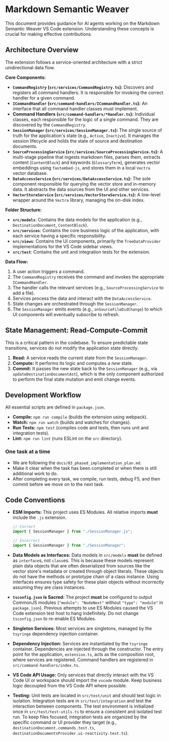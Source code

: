 # Markdown Semantic Weaver

This document provides guidance for AI agents working on the Markdown Semantic Weaver VS Code extension. Understanding these concepts is crucial for making effective contributions.

## Architecture Overview

The extension follows a service-oriented architecture with a strict unidirectional data flow.

**Core Components:**

- **`CommandRegistry` (`src/services/CommandRegistry.ts`):** Discovers and registers all command handlers. It is responsible for invoking the correct handler for a given command.
- **`ICommandHandler` (`src/command-handlers/ICommandHandler.ts`):** An interface that all command handler classes must implement.
- **Command Handlers (`src/command-handlers/*Handler.ts`):** Individual classes, each responsible for the logic of a single command. They are discovered by the `CommandRegistry`.
- **`SessionManager` (`src/services/SessionManager.ts`):** The single source of truth for the application's state (e.g., `Active`, `Inactive`). It manages the session lifecycle and holds the state of source and destination documents.
- **`SourceProcessingService` (`src/services/SourceProcessingService.ts`):** A multi-stage pipeline that ingests markdown files, parses them, extracts content (`ContentBlock`) and keywords (`GlossaryTerm`), generates vector embeddings using `fastembed-js`, and stores them in a local `Vectra` vector database.
- **`DataAccessService` (`src/services/DataAccessService.ts`):** The sole component responsible for querying the vector store and in-memory data. It abstracts the data sources from the UI and other services.
- **`VectorStoreService` (`src/services/VectorStoreService.ts`):** A low-level wrapper around the `Vectra` library, managing the on-disk index.

**Folder Structure:**

- **`src/models`**: Contains the data models for the application (e.g., `DestinationDocument`, `ContentBlock`).
- **`src/services`**: Contains the core business logic of the application, with each service having a specific responsibility.
- **`src/views`**: Contains the UI components, primarily the `TreeDataProvider` implementations for the VS Code sidebar views.
- **`src/test`**: Contains the unit and integration tests for the extension.

**Data Flow:**

1.  A user action triggers a command.
2.  The `CommandRegistry` receives the command and invokes the appropriate `ICommandHandler`.
3.  The handler calls the relevant services (e.g., `SourceProcessingService` to add a file).
4.  Services process the data and interact with the `DataAccessService`.
5.  State changes are orchestrated through the `SessionManager`.
6.  The `SessionManager` emits events (e.g., `onSourceFileDidChange`) to which UI components will eventually subscribe to refresh.

## State Management: Read-Compute-Commit

This is a critical pattern in the codebase. To ensure predictable state transitions, services do not modify the application state directly.

1.  **Read:** A service reads the current state from the `SessionManager`.
2.  **Compute:** It performs its logic and computes a _new_ state.
3.  **Commit:** It passes the new state back to the `SessionManager` (e.g., via `updateDestinationDocumentAst`), which is the only component authorized to perform the final state mutation and emit change events.

## Development Workflow

All essential scripts are defined in `package.json`.

- **Compile:** `npm run compile` (builds the extension using webpack).
- **Watch:** `npm run watch` (builds and watches for changes).
- **Run Tests:** `npm test` (compiles code and tests, then runs unit and integration tests).
- **Lint:** `npm run lint` (runs ESLint on the `src` directory).

### One task at a time

- We are following the `docs/03_phased_implementation_plan.md`.
- Make it clear when the task has been completed or when there is still additional work to do.
- After completing every task, we compile, run tests, debug F5, and then commit before we move on to the next task.

## Code Conventions

- **ESM Imports:** This project uses ES Modules. All relative imports **must** include the `.js` extension.

  ```typescript
  // Correct
  import { SessionManager } from "./SessionManager.js";

  // Incorrect
  import { SessionManager } from "./SessionManager";
  ```

- **Data Models as Interfaces:** Data models in `src/models` **must** be defined as `interface`s, not `class`es. This is because these models represent plain data objects that are often deserialized from sources like the vector store's metadata or created through object literals. These objects do not have the methods or prototype chain of a class instance. Using interfaces ensures type safety for these plain objects without incorrectly assuming they are class instances.

- **`tsconfig.json` is Sacred:** The project **must** be configured to output CommonJS modules (`"module": "NodeNext"` without `"type": "module"` in `package.json`). Previous attempts to use ES Modules caused the VS Code extension test host to hang indefinitely. Do not change `tsconfig.json` to re-enable ES Modules.

- **Singleton Services:** Most services are singletons, managed by the `tsyringe` dependency injection container.
- **Dependency Injection:** Services are instantiated by the `tsyringe` container. Dependencies are injected through the constructor. The entry point for the application, `extension.ts`, acts as the composition root, where services are registered. Command handlers are registered in `src/command-handlers/index.ts`.
- **VS Code API Usage:** Only services that directly interact with the VS Code UI or workspace should import the `vscode` module. Keep business logic decoupled from the VS Code API where possible.
- **Testing:** Unit tests are located in `src/test/unit` and should test logic in isolation. Integration tests are in `src/test/integration` and test the interaction between components. The test environment is initialized once in `src/test/test-utils.ts` to ensure a consistent and isolated test run. To keep files focused, integration tests are organized by the specific command or UI provider they target (e.g., `destinationDocument.commands.test.ts`, `destinationDocumentsProvider.ui-reactivity.test.ts`).
